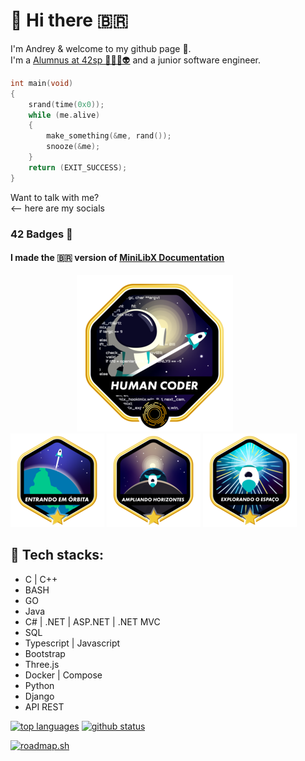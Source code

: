 <h1>👋 Hi there 🇧🇷</h1>

I'm Andrey & welcome to my github page 🙂.
<br>
I'm a [Alumnus at 42sp 👨‍🚀🚀👽](https://profile.intra.42.fr/users/adantas-) and a junior software engineer.
<br>

```c
int main(void)
{
    srand(time(0x0));
    while (me.alive)
    {
        make_something(&me, rand());
        snooze(&me);
    }
    return (EXIT_SUCCESS);
}
```

Want to talk with me?  
<-- here are my socials

[comment]: <> (My evolution on the 42 CV)

### 42 Badges 🏅

#### I made the 🇧🇷 version of [MiniLibX Documentation](https://github.com/andreyvdl/MiniLibX_my_docs)

&#xA0;&#xA0;&#xA0;&#xA0;&#xA0;&#xA0;&#xA0;&#xA0;&#xA0;&#xA0;&#xA0;&#xA0;&#xA0;&#xA0;&#xA0;&#xA0;&#xA0;&#xA0;&#xA0;&#xA0;&#xA0;&#xA0;&#xA0;&#xA0;&#xA0;&#xA0;&#xA0;[![there’s a difference between knowing the path and walking the path.](./images/common_coree.png)](https://github.com/andreyvdl)   
[![MISSION CLAER](./images/phase_onem.png)](https://github.com/andreyvdl/42SP-Phase1)
[![CONGRATULATIONS](./images/phase_twom.png)](https://github.com/andreyvdl/42SP-Phase2)
[![${user} LVL ${level_curr} HP:${hp_curr}/${hp_max} SP:${sp_curr}/${sp_max}](./images/phase_threem.png)](https://github.com/andreyvdl/42SP-Phase3)

## 🔰 Tech stacks:

- C | C++
- BASH
- GO
- Java
- C# | .NET | ASP.NET | .NET MVC
- SQL
- Typescript | Javascript
- Bootstrap
- Three.js
- Docker | Compose
- Python
- Django
- API REST

[![top languages](https://github-readme-stats.vercel.app/api/top-langs/?username=andreyvdl&langs_count=32&theme=gotham&layout=compact)](https://github.com/andreyvdl)
[![github status](https://github-readme-stats.vercel.app/api?username=andreyvdl&show_icons=true&theme=gotham&show_icons=true&rank_icon=percentile)](https://github.com/andreyvdl)
<!-- &show=prs_merged_percentage,prs_merged,reviews -->
[![roadmap.sh](https://api.roadmap.sh/v1-badge/wide/656a5a855145316d25a42db7?variant=dark)](https://roadmap.sh)
